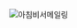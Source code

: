 
![아침비서메일링](https://github.com/connieYim/Jupyter/assets/131242654/9b3c559a-3795-4fe8-b3ed-a3c68a2d3c55)
